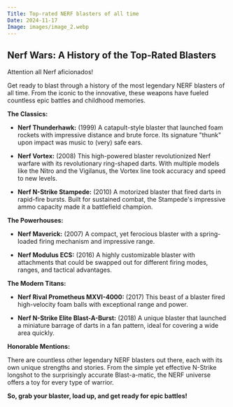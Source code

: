 ```yaml
---
Title: Top-rated NERF blasters of all time
Date: 2024-11-17
Image: images/image_2.webp
---
```


##  Nerf Wars: A History of the Top-Rated Blasters 

Attention all Nerf aficionados! 

Get ready to blast through a history of the most legendary NERF blasters of all time. From the iconic to the innovative, these weapons have fueled countless epic battles and childhood memories.

**The Classics:**

* **Nerf Thunderhawk:** (1999)  A catapult-style blaster that launched foam rockets with impressive distance and brute force. Its signature "thunk" upon impact was music to (very) safe ears.
* **Nerf Vortex:** (2008) This high-powered blaster revolutionized Nerf warfare with its revolutionary ring-shaped darts.  With multiple models like the Nitro and the Vigilanus, the Vortex line took accuracy and speed to new levels.

* **Nerf N-Strike Stampede:** (2010) A motorized blaster that fired darts in rapid-fire bursts. Built for sustained combat, the Stampede's impressive ammo capacity made it a battlefield champion.

**The Powerhouses:**

* **Nerf Maverick:** (2007)  A compact, yet ferocious blaster with a spring-loaded firing mechanism and impressive range.

* **Nerf Modulus ECS:** (2016) A highly customizable blaster with attachments that could be swapped out for different firing modes, ranges, and tactical advantages.

**The Modern Titans:**

* **Nerf Rival Prometheus MXVI-4000:** (2017) This beast of a blaster fired high-velocity foam balls with exceptional range and power. 

* **Nerf N-Strike Elite Blast-A-Burst:** (2018) A unique blaster that launched a miniature barrage of darts in a fan pattern, ideal for covering a wide area quickly.

**Honorable Mentions:**

There are countless other legendary NERF blasters out there, each with its own unique strengths and stories. From the simple yet effective N-Strike longshot to the surprisingly accurate Blast-a-matic, the NERF universe offers a toy for every type of warrior.

**So, grab your blaster, load up, and get ready for epic battles!**


 
